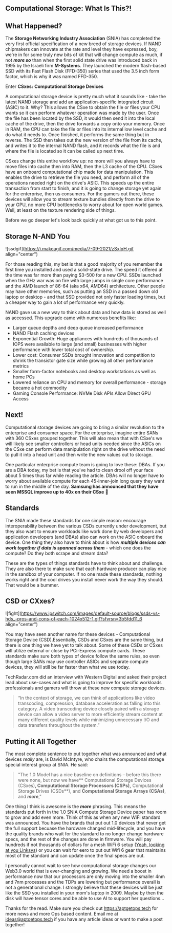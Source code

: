 ## Computational Storage: What Is This?!

## What Happened?

The **Storage Networking Industry Association** (SNIA) has completed the very first official specification of a new breed of storage devices. If NAND chipmakers can innovate at the rate and level they have expressed, boy, we're in for some truly new bits of kit that will change compute as much, if not ***more so*** than when the first solid state drive was introduced back in 1995 by the Israeli firm **M-Systems**. They launched the modern flash-based SSD with its Fast Flash Disk (FFD-350) series that used the 3.5 inch form factor, which is why it was named FFD-350.

Enter **CSxes:** **Computational Storage Devices**

A computational storage device is pretty much what it sounds like - take the latest NAND storage and add an application-specific integrated circuit (ASIC) to it. Why? This allows the CSxe to obtain the file or files your CPU wants so it can perform whatever operation was made by the user. Once the file has been located by the SSD, it would then send it into the local cache of the drive, then the drive forwards a copy onto your memory. Once in RAM, the CPU can take the file or files into its internal low level cache and do what it needs to. Once finished, it performs the same thing but in reverse. The SSD then takes out the new version of the file from its cache, and writes it to the internal NAND flash, and it records what the file is and where the file is located so it can be called up next time. 

CSxes change this entire workflow up: no more will you always have to move files into cache then into RAM, then the L3 cache of the CPU. CSxes have an onboard computational chip made for data manipulation. This enables the drive to retrieve the file you need, and perform all of the operations needed right on the drive's ASIC. This speeds up the entire transaction from start to finish, and it is going to change storage yet again for the enterprise, then us consumers. For the gamers out there, these devices will allow you to stream texture bundles directly from the drive to your GPU, no more CPU bottlenecks to worry about for open world games. Well, at least on the texture rendering side of things. 

Before we go deeper let's look back quickly at what got us to this point.

## Storage N-AND You

![ssdgif](https://i.makeagif.com/media/7-09-2021/zSxIqH.gif align="center")

For those reading this, my bet is that a good majority of you remember the first time you installed and used a solid-state drive. The speed it offered at the time was far more than paying $3-500 for a new CPU. SSDs launched when the GHz war was on fire with large jumps in single core performance and the AMD launch of 86-64 (aka x64, AMD64) architecture. Other people may have other memories, such as putting an SSD in a passed down old laptop or desktop - and that SSD provided not only faster loading times, but a cheaper way to gain a lot of performance very quickly.

NAND gave us a new way to think about data and how data is stored as well as accessed. This upgrade came with numerous benefits like:

- Larger queue depths and deep queue increased performance
- NAND Flash caching devices
- Exponential Growth: Huge appliances with hundreds of thousands of IOPS were available to large (and small) businesses with higher performance with lower total cost of ownership. 
- Lower cost: Consumer SSDs brought innovation and competition to shrink the transistor gate size while growing all other performance metrics
- Smaller form-factor notebooks and desktop workstations as well as home PCs
- Lowered reliance on CPU and memory for overall performance - storage became a hot commodity
- Gaming Console Performance: NVMe Disk APIs Allow Direct GPU Access

## Next!

Computational storage devices are going to bring a similar revolution to the enterprise and consumer space. For the enterprise, imagine entire SANs with 360 CSxes grouped together. This will also mean that with CSxe's we will likely see smaller controllers or head units needed since the ASICs on the CSxe can perform data manipulation right on the drive without the need to pull it into a head unit and then write the new values out to storage.

One particular enterprise compute team is going to love these: DBAs. If you are a DBA today, my bet is that you've had to clean drool off your face about 5 times thus far while reading the article. DBAs will no longer have to worry about available compute for each 45-inner-join long query they want to run in the middle of the day. **Samsung has announced that they have seen MSSQL improve up to 40x on their CSxe** 🤯

## Standards

The SNIA made these standards for one simple reason: encourage interoperability between the various CSDs currently under development, but they also want to ensure workloads like work done by web developers and application developers (and DBAs) also can work on the ASIC onboard the device. One thing they also have to think about is how ***multiple devices can work together if data is spanned across them*** - which one does the compute? Do they both scrape and stream data? 

These are the types of things standards have to think about and challenge. They are also there to make sure that each hardware producer can play nice in the sandbox of your computer. If no one made these standards, nothing works right and the cool drives you install never work the way they should. That would be a bummer. 

## CSD or CXxes?

![fight](https://www.ipswitch.com/images/default-source/blogs/ssds-vs-hds_-pros-and-cons-of-each-1024x512-1.gif?sfvrsn=3b5fdd11_6 align="center")

You may have seen another name for these devices - Computational Storage Device (CSD).Essentially, CSDs and CSxes are the same thing, but there is one thing we have yet to talk about. Some of these CSDs or CSxes will utilize external or close by PCi-Express compute cards. These standards make sure both types of device follow the same rules, so even though large SANs may use controller ASICs and separate compute devices, they will still be far faster than what we use today. 

TechRadar.com did an interview with Western Digital and asked their project lead about use-cases and what is going to improve for specific workloads professionals and gamers will throw at these new compute storage devices. 

> “In the context of storage, we can think of applications like video transcoding, compression, database acceleration as falling into this category. A video transcoding device closely paired with a storage device can allow a video server to more efficiently stream content at many different quality levels while minimizing unnecessary I/O and data transfers throughout the system.”

##  Putting it All Together

The most complete sentence to put together what was announced and what devices *really* are, is David McIntyre, who chairs the computational storage special interest group at SNIA. He said:

> "The 1.0 Model has a nice baseline on definitions – before this there were none, but now we have** Computational Storage Devices (CSxes)**, **Computational Storage Processors (CSPs)**,** Computational Storage Drives (CSDs**), and **Computational Storage Arrays (CSAs)**, and ***more***,"

One thing I think is awesome is the ***more*** phrasing. This means the standards put forth in the 1.0 SNIA Compute Storage Device paper has room to grow and add even more. Think of this as when any new WiFi standard was announced. You have the brands that put out 1.0 devices that never get the full support becuase the hardware changed mid-lifecycle, and you have the quality brands who wait for the standard to no longer change hardware specs, and the rest of the changes are done in firmware. You will pay hundreds if not thousands of dollars for a mesh WiFi 6 setup ([Yeah, looking at you Linksys](https://www.linksys.com/tri-band-ax5300-mesh-wifi-6-system-2-pack/MX10600.html)) or you can wait for eero to put out Wifi 6 gear that maintains most of the standard and can update once the final specs are out. 

I personally cannot wait to see how computational storage changes our Web3.0 world that is ever-changing and growing. We need a boost in performance now that our processors are only moving into the smaller 4nm and 7nm processes and the TDPs are lowering but performance overall is not a generational change. I strongly believe that these devices will be just like the SSD you installed in your mom's laptop in 2009. Maybe by then the disk will have tensor cores and be able to use AI to support her questions... 

Thanks for the read. Make sure you check out https://aptgetops.tech for more news and more Ops based content. Email me at [ideas@aptgetops.tech](mailto:ideas@aptgetops.tech) if you have any article ideas or want to make a post together! 